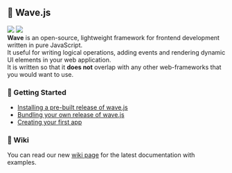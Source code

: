 ## 🌊 Wave.js
<img src="https://img.shields.io/badge/version-v1.0.6-blue"/> <img src="https://img.shields.io/badge/license-MIT-green"/><br/>
**Wave** is an open-source, lightweight framework for frontend development written in pure JavaScript.<br/>
It useful for writing logical operations, adding events and rendering dynamic UI elements in your web application.<br/>
It is written so that it **does not** overlap with any other web-frameworks that you would want to use.

### 👋 Getting Started
- [Installing a pre-built release of wave.js](https://github.com/flowxrc/wave/wiki/Installation-(pre%E2%80%90built))
- [Bundling your own release of wave.js](https://github.com/flowxrc/wave/wiki/Bundling-source)
- [Creating your first app](https://github.com/flowxrc/wave/wiki/Creating-your-first-app)

### 📖 Wiki
You can read our new [wiki page](https://github.com/flowxrc/wave/wiki) for the latest documentation with examples.
